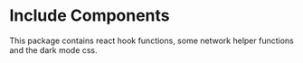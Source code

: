 # Include Components

This package contains react hook functions, some network helper functions and the dark mode css.